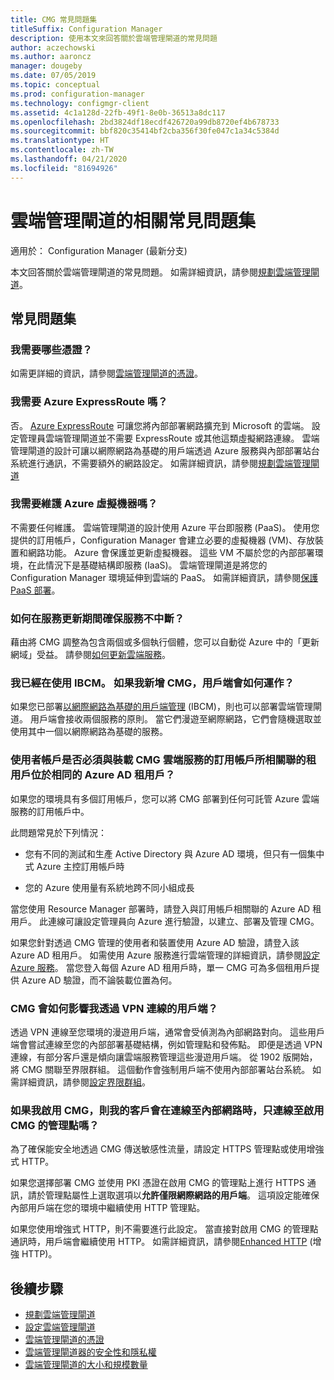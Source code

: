 ```yaml
---
title: CMG 常見問題集
titleSuffix: Configuration Manager
description: 使用本文來回答關於雲端管理閘道的常見問題
author: aczechowski
ms.author: aaroncz
manager: dougeby
ms.date: 07/05/2019
ms.topic: conceptual
ms.prod: configuration-manager
ms.technology: configmgr-client
ms.assetid: 4c1a128d-22fb-49f1-8e0b-36513a8dc117
ms.openlocfilehash: 2bd3824df18ecdf426720a99db8720ef4b678733
ms.sourcegitcommit: bbf820c35414bf2cba356f30fe047c1a34c5384d
ms.translationtype: HT
ms.contentlocale: zh-TW
ms.lasthandoff: 04/21/2020
ms.locfileid: "81694926"
---
```

# <a name="frequently-asked-questions-about-the-cloud-management-gateway"></a>雲端管理閘道的相關常見問題集

適用於：  Configuration Manager (最新分支)

本文回答關於雲端管理閘道的常見問題。 如需詳細資訊，請參閱[規劃雲端管理閘道](plan-cloud-management-gateway.md)。


## <a name="frequently-asked-questions"></a>常見問題集

### <a name="what-certificates-do-i-need"></a>我需要哪些憑證？

如需更詳細的資訊，請參閱[雲端管理閘道的憑證](certificates-for-cloud-management-gateway.md)。


### <a name="do-i-need-azure-expressroute"></a>我需要 Azure ExpressRoute 嗎？

否。 [Azure ExpressRoute](/azure/expressroute/expressroute-introduction) 可讓您將內部部署網路擴充到 Microsoft 的雲端。 設定管理員雲端管理閘道並不需要 ExpressRoute 或其他這類虛擬網路連線。 雲端管理閘道的設計可讓以網際網路為基礎的用戶端透過 Azure 服務與內部部署站台系統進行通訊，不需要額外的網路設定。 如需詳細資訊，請參閱[規劃雲端管理閘道](plan-cloud-management-gateway.md)

<!-- SCCMDocs#1659 -->

### <a name="do-i-need-to-maintain-the-azure-virtual-machines"></a>我需要維護 Azure 虛擬機器嗎？

不需要任何維護。 雲端管理閘道的設計使用 Azure 平台即服務 (PaaS)。 使用您提供的訂用帳戶，Configuration Manager 會建立必要的虛擬機器 (VM)、存放裝置和網路功能。 Azure 會保護並更新虛擬機器。 這些 VM 不屬於您的內部部署環境，在此情況下是基礎結構即服務 (IaaS)。 雲端管理閘道是將您的 Configuration Manager 環境延伸到雲端的 PaaS。 如需詳細資訊，請參閱[保護 PaaS 部署](/azure/security/security-paas-deployments)。


### <a name="how-can-i-ensure-service-continuity-during-service-updates"></a>如何在服務更新期間確保服務不中斷？

藉由將 CMG 調整為包含兩個或多個執行個體，您可以自動從 Azure 中的「更新網域」受益。 請參閱[如何更新雲端服務](/azure/cloud-services/cloud-services-update-azure-service)。


### <a name="im-already-using-ibcm-if-i-add-cmg-how-do-clients-behave"></a>我已經在使用 IBCM。 如果我新增 CMG，用戶端會如何運作？

如果您已部署[以網際網路為基礎的用戶端管理](../plan-internet-based-client-management.md) (IBCM)，則也可以部署雲端管理閘道。 用戶端會接收兩個服務的原則。 當它們漫遊至網際網路，它們會隨機選取並使用其中一個以網際網路為基礎的服務。


### <a name="do-the-user-accounts-have-to-be-in-the-same-azure-ad-tenant-as-the-tenant-associated-with-the-subscription-that-hosts-the-cmg-cloud-service"></a>使用者帳戶是否必須與裝載 CMG 雲端服務的訂用帳戶所相關聯的租用戶位於相同的 Azure AD 租用戶？
<!--SCCMDocs-pr issue #2873-->
如果您的環境具有多個訂用帳戶，您可以將 CMG 部署到任何可託管 Azure 雲端服務的訂用帳戶中。 

此問題常見於下列情況：  

- 您有不同的測試和生產 Active Directory 與 Azure AD 環境，但只有一個集中式 Azure 主控訂用帳戶時  

- 您的 Azure 使用量有系統地跨不同小組成長  

當您使用 Resource Manager 部署時，請登入與訂用帳戶相關聯的 Azure AD 租用戶。 此連線可讓設定管理員向 Azure 進行驗證，以建立、部署及管理 CMG。  

如果您針對透過 CMG 管理的使用者和裝置使用 Azure AD 驗證，請登入該 Azure AD 租用戶。 如需使用 Azure 服務進行雲端管理的詳細資訊，請參閱[設定 Azure 服務](../../../servers/deploy/configure/azure-services-wizard.md)。 當您登入每個 Azure AD 租用戶時，單一 CMG 可為多個租用戶提供 Azure AD 驗證，而不論裝載位置為何。

### <a name="how-does-cmg-affect-my-clients-connected-via-vpn"></a>CMG 會如何影響我透過 VPN 連線的用戶端？

透過 VPN 連線至您環境的漫遊用戶端，通常會受偵測為內部網路對向。 這些用戶端會嘗試連線至您的內部部署基礎結構，例如管理點和發佈點。 即便是透過 VPN 連線，有部分客戶還是傾向讓雲端服務管理這些漫遊用戶端。 從 1902 版開始，將 CMG 關聯至界限群組。 這個動作會強制用戶端不使用內部部署站台系統。 如需詳細資訊，請參閱[設定界限群組](setup-cloud-management-gateway.md#configure-boundary-groups)。

### <a name="if-i-enable-a-cmg-will-my-clients-only-connect-to-the-cmg-enabled-management-point-when-theyre-connected-to-the-intranet"></a>如果我啟用 CMG，則我的客戶會在連線至內部網路時，只連線至啟用 CMG 的管理點嗎？

為了確保能安全地透過 CMG 傳送敏感性流量，請設定 HTTPS 管理點或使用增強式 HTTP。

如果您選擇部署 CMG 並使用 PKI 憑證在啟用 CMG 的管理點上進行 HTTPS 通訊，請於管理點屬性上選取選項以**允許僅限網際網路的用戶端**。 這項設定能確保內部用戶端在您的環境中繼續使用 HTTP 管理點。

如果您使用增強式 HTTP，則不需要進行此設定。 當直接對啟用 CMG 的管理點通訊時，用戶端會繼續使用 HTTP。 如需詳細資訊，請參閱[Enhanced HTTP](../../../plan-design/hierarchy/enhanced-http.md) (增強 HTTP)。

## <a name="next-steps"></a>後續步驟

- [規劃雲端管理閘道](plan-cloud-management-gateway.md)
- [設定雲端管理閘道](setup-cloud-management-gateway.md)
- [雲端管理閘道的憑證](certificates-for-cloud-management-gateway.md)
- [雲端管理閘道器的安全性和隱私權](security-and-privacy-for-cloud-management-gateway.md)
- [雲端管理閘道的大小和規模數量](../../../plan-design/configs/size-and-scale-numbers.md#bkmk_cmg)

